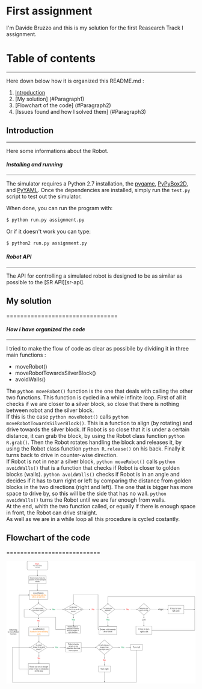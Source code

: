 First assignment
================================
I'm Davide Bruzzo and this is my solution for the first Reasearch Track I assignment.

# Table of contents
****************************
Here down below how it is organized this README.md :

1. [Introduction](#Introduction)
2. [My solution] (#Paragraph1)
3. [Flowchart of the code] (#Paragraph2)
4. [Issues found and how I solved them] (#Paragraph3)

## Introduction <a name="Paragraph1"></a>
-----------------------------
Here some informations about the Robot.

#### *Installing and running* 
-----------------------------
 
The simulator requires a Python 2.7 installation, the [pygame](http://pygame.org/), [PyPyBox2D](https://pypi.python.org/pypi/pypybox2d/2.1-r331), and [PyYAML](https://pypi.python.org/pypi/PyYAML/).
Once the dependencies are installed, simply run the `test.py` script to test out the simulator.

When done, you can run the program with:

```bash
$ python run.py assignment.py
```
Or if it doesn't work you can type:


```bash
$ python2 run.py assignment.py
```
#### *Robot API*
---------

The API for controlling a simulated robot is designed to be as similar as possible to the [SR API][sr-api].

## My solution <a name="Paragraph1"></a>
================================
#### *How i have organized the code* 
-----------------------------
I tried to make the flow of code as clear as possibile by dividing it in three main functions :

- moveRobot()
- moveRobotTowardsSilverBlock()
- avoidWalls()

The ```python moveRobot()``` function is the one that deals with calling the other two functions. This function is cycled in a while infinite loop. 
First of all it checks if we are closer to a silver block, so close that there is nothing between robot and the silver block.  
If this is the case ```python moveRobot()``` calls ```python moveRobotTowardsSilverBlock()```. This is a function to align (by rotating) and drive towards the silver block. If Robot is so close that it is under a certain distance, it can grab the block, by using the Robot class function ```python R.grab()```. Then the Robot rotates handling the block and releases it, by using the Robot class function ```python R.release()``` on his back. Finally it turns back to drive in counter-wise direction.  
If Robot is not in near a silver block,  ```python moveRobot()``` calls ```python avoidWalls()``` that is a function that checks if Robot is closer to golden blocks (walls). ```python avoidWalls()``` checks if Robot is in an angle and decides if it has to turn right or left by comparing the distance from golden blocks in the two directions (right and left). The one that is bigger has more space to drive by, so this will be the side that has no wall.  ```python avoidWalls()``` turns the Robot until we are far enough from walls.  
At the end, whith the two function called, or equally if there is enough space in front, the Robot can drive straight.  
As well as we are in a while loop all this procedure is cycled costantly.

## Flowchart of the code <a name="Paragraph2"></a>
===========================

<p align="center">
<img src="https://github.com/davidebruzzo/ResTrack/blob/main/Flowchart.drawio.png" width="900" />
<p>

